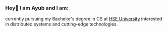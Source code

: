 ### Hey👋 I am Ayub and I am:
currently pursuing my Bachelor's degree in CS at [HSE University](https://hse.ru)
interested in distributed systems and cutting-edge technologies.
<!--
**starboy-3/starboy-3** is a ✨ _special_ ✨ repository because its `README.md` (this file) appears on your GitHub profile.

Here are some ideas to get you started:

- 🌱 I’m currently learning ...
- 👯 I’m looking to collaborate on ...
- 🤔 I’m looking for help with ...
- 💬 Ask me about ...
- 📫 How to reach me: ...
- 😄 Pronouns: ...
- ⚡ Fun fact: ...
-->
